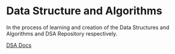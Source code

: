 # Data Structure and Algorithms
In the process of learning and creation of the Data Structures and Algorithms and DSA Repository respectively.

[DSA Docs](https://n3xt14.github.io/DSA/DSADocs)